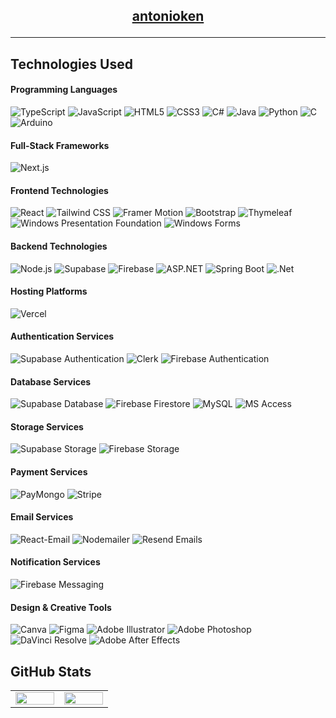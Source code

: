<div>
  <h2 align="center">
    <a href="https://antonioken.vercel.app/" target="_blank">antonioken</a>
    
  ---
  </h2>
  
  ## Technologies Used
  
  #### Programming Languages
  ![TypeScript](https://img.shields.io/badge/TypeScript-%23007ACC.svg?style=flat-square&logo=typescript&logoColor=white)
  ![JavaScript](https://img.shields.io/badge/JavaScript-%23323330.svg?style=flat-square&logo=javascript&logoColor=%23F7DF1E)
  ![HTML5](https://img.shields.io/badge/HTML5-%23E34F26.svg?style=flat-square&logo=html5&logoColor=white)
  ![CSS3](https://img.shields.io/badge/CSS3-%231572B6.svg?style=flat-square&logo=css3&logoColor=white)
  ![C#](https://img.shields.io/badge/C%23-%23239120.svg?style=flat-square&logo=c-sharp&logoColor=white)
  ![Java](https://img.shields.io/badge/Java-%23ED8B00.svg?style=flat-square&logo=java&logoColor=white)
  ![Python](https://img.shields.io/badge/Python-%233776AB.svg?style=flat-square&logo=python&logoColor=white)
  ![C](https://img.shields.io/badge/C-%2300599C.svg?style=flat-square&logo=c&logoColor=white)
  ![Arduino](https://img.shields.io/badge/Arduino-%2300979D.svg?style=flat-square&logo=arduino&logoColor=white)
  
  #### Full-Stack Frameworks
  ![Next.js](https://img.shields.io/badge/Next.js-%23000000.svg?style=flat-square&logo=next.js&logoColor=white)
  
  #### Frontend Technologies
  ![React](https://img.shields.io/badge/React-%2320232a.svg?style=flat-square&logo=react&logoColor=%2361DAFB)
  ![Tailwind CSS](https://img.shields.io/badge/Tailwind%20CSS-%2338B2AC.svg?style=flat-square&logo=tailwind-css&logoColor=white)
  ![Framer Motion](https://img.shields.io/badge/Framer%20Motion-%23000000.svg?style=flat-square&logo=framer&logoColor=white)
  ![Bootstrap](https://img.shields.io/badge/Bootstrap-%237952B3.svg?style=flat-square&logo=bootstrap&logoColor=white)
  ![Thymeleaf](https://img.shields.io/badge/Thymeleaf-%23005F0F.svg?style=flat-square&logo=thymeleaf&logoColor=white)
  ![Windows Presentation Foundation](https://img.shields.io/badge/Windows%20Presentation%20Foundation-%2300836E.svg?style=flat-square&logo=windows&logoColor=white)
  ![Windows Forms](https://img.shields.io/badge/Windows%20Forms-%2300836E.svg?style=flat-square&logo=microsoft&logoColor=white)

  #### Backend Technologies
  ![Node.js](https://img.shields.io/badge/Node.js-6DA55F?style=flat-square&logo=node.js&logoColor=white)
  ![Supabase](https://img.shields.io/badge/Supabase-3ECF8E?style=flat-square&logo=supabase&logoColor=white)
  ![Firebase](https://img.shields.io/badge/Firebase-%23039BE5.svg?style=flat-square&logo=firebase&logoColor=white)
  ![ASP.NET](https://img.shields.io/badge/ASP.NET-512BD4?style=flat-square&logo=dotnet&logoColor=white)
  ![Spring Boot](https://img.shields.io/badge/Spring%20Boot-%236DB33F.svg?style=flat-square&logo=spring-boot&logoColor=white)
  ![.Net](https://img.shields.io/badge/.NET-5C2D91?style=flat-square&logo=.net&logoColor=white)
  
  #### Hosting Platforms
  ![Vercel](https://img.shields.io/badge/Vercel-%23000000.svg?style=flat-square&logo=vercel&logoColor=white)
  
  #### Authentication Services
  ![Supabase Authentication](https://img.shields.io/badge/Supabase%20Authentication-3ECF8E?style=flat-square&logo=supabase&logoColor=white)
  ![Clerk](https://img.shields.io/badge/Clerk-%23000000.svg?style=flat-square&logo=clerk&logoColor=white)
  ![Firebase Authentication](https://img.shields.io/badge/Firebase%20Authentication-%23039BE5.svg?style=flat-square&logo=firebase&logoColor=white)

  #### Database Services
  ![Supabase Database](https://img.shields.io/badge/Supabase%20Database-3ECF8E?style=flat-square&logo=supabase&logoColor=white)
  ![Firebase Firestore](https://img.shields.io/badge/Firebase%20Firestore-%23039BE5.svg?style=flat-square&logo=firebase&logoColor=white)
  ![MySQL](https://img.shields.io/badge/MySQL-%2300f.svg?style=flat-square&logo=mysql&logoColor=white)
  ![MS Access](https://img.shields.io/badge/MS%20Access-%231f6f8b.svg?style=flat-square&logo=microsoft-access&logoColor=white)

  #### Storage Services
  ![Supabase Storage](https://img.shields.io/badge/Supabase%20Storage-3ECF8E?style=flat-square&logo=supabase&logoColor=white)
  ![Firebase Storage](https://img.shields.io/badge/Firebase%20Storage-%23039BE5.svg?style=flat-square&logo=firebase&logoColor=white)

  #### Payment Services
  ![PayMongo](https://img.shields.io/badge/PayMongo-6DA55F.svg?style=flat-square&logo=paymongo&logoColor=white)
  ![Stripe](https://img.shields.io/badge/Stripe-%230084FF.svg?style=flat-square&logo=stripe&logoColor=white)
 
  #### Email Services
  ![React-Email](https://img.shields.io/badge/React--Email-%2320232a.svg?style=flat-square&logo=react&logoColor=%2361DAFB)
  ![Nodemailer](https://img.shields.io/badge/Nodemailer-6DA55F.svg?style=flat-square&logo=nodemailer&logoColor=white)
  ![Resend Emails](https://img.shields.io/badge/Resend-%23000000.svg?style=flat-square&logo=resend&logoColor=white) 

  #### Notification Services
  ![Firebase Messaging](https://img.shields.io/badge/Firebase%20Messaging-%23039BE5.svg?style=flat-square&logo=firebase&logoColor=white)
  
  #### Design & Creative Tools
  ![Canva](https://img.shields.io/badge/Canva-%2300C4CC.svg?style=flat-square&logo=Canva&logoColor=white)
  ![Figma](https://img.shields.io/badge/Figma-%23F24E1E.svg?style=flat-square&logo=figma&logoColor=white)
  ![Adobe Illustrator](https://img.shields.io/badge/Adobe%20Illustrator-%23FF9A00.svg?style=flat-square&logo=adobe-illustrator&logoColor=white)
  ![Adobe Photoshop](https://img.shields.io/badge/Adobe%20Photoshop-%23007ACC.svg?style=flat-square&logo=adobe-photoshop&logoColor=white)
  ![DaVinci Resolve](https://img.shields.io/badge/DaVinci%20Resolve-%232f2f2f.svg?style=flat-square&logo=davinci-resolve&logoColor=white)
  ![Adobe After Effects](https://img.shields.io/badge/Adobe%20After%20Effects-5C2D91.svg?style=flat-square&logo=adobe-after-effects&logoColor=white)
  
  ## GitHub Stats

  <table>
    <tr>
      <td valign="top" width="25%">
        <img src="https://github-readme-stats.vercel.app/api?username=antonioken22&theme=dark&hide_border=true&include_all_commits=false&count_private=false&layout=compact" align="left" style="width: 100%" />
      </td>
      <td valign="top" width="25%">
        <img src="https://github-readme-stats.vercel.app/api/top-langs/?username=antonioken22&theme=dark&hide_border=true&include_all_commits=false&count_private=false&layout=compact" align="left" style="width: 100%" />
      </td>
    </tr>
  </table>
</div>
